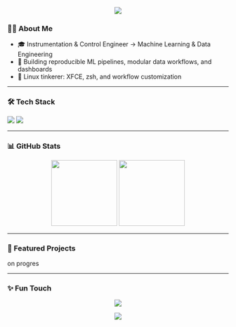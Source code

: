 

<!--
**gladytdavianus/gladytdavianus** is a ✨ _special_ ✨ repository because its `README.md` (this file) appears on your GitHub profile.

Here are some ideas to get you started:

- 🔭 I’m currently working on ...
- 🌱 I’m currently learning ...
- 👯 I’m looking to collaborate on ...
- 🤔 I’m looking for help with ...
- 💬 Ask me about ...
- 📫 How to reach me: ...
- 😄 Pronouns: ...
- ⚡ Fun fact: ...
-->
<!-- Banner / Header -->
<p align="center">
  <img src="https://capsule-render.vercel.app/api?type=waving&color=0:0f2027,100:2c5364&height=200&section=header&text=Hi%20I'm%20Davi%20👋&fontSize=40&fontColor=ffffff" />
</p>

<!-- Intro -->
### 👨‍💻 About Me
- 🎓 Instrumentation & Control Engineer → Machine Learning & Data Engineering
- 🚀 Building reproducible ML pipelines, modular data workflows, and dashboards
- 🐧 Linux tinkerer: XFCE, zsh, and workflow customization

---

### 🛠️ Tech Stack
<p>
  <img src="https://img.shields.io/badge/Python-3776AB?logo=python&logoColor=white" />
  <img src="https://img.shields.io/badge/Linux-FCC624?logo=linux&logoColor=black" />
  
</p>

---

### 📊 GitHub Stats
<p align="center">
  <img src="https://github-readme-stats.vercel.app/api?username=gladytdavianus&show_icons=true&theme=radical" height="150"/>
  <img src="https://github-readme-stats.vercel.app/api/top-langs/?username=gladytdavianus&layout=compact&theme=radical" height="150"/>
</p>

---

### 🚀 Featured Projects
on progres 

---

### ✨ Fun Touch
<p align="center">
  <img src="https://readme-typing-svg.herokuapp.com?font=Fira+Code&size=22&pause=1000&color=2C5364&center=true&vCenter=true&width=600&lines=Engineer+%7C+Data+Enthusiast+%7C+Linux+Customizer;Always+learning+and+building+something+new!" />
</p>

<!-- Footer -->
<p align="center">
  <img src="https://capsule-render.vercel.app/api?type=waving&color=0:0f2027,100:2c5364&height=120&section=footer"/>
</p>
